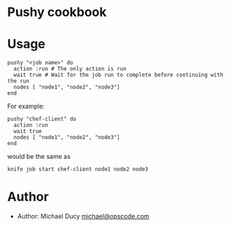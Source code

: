 # Pushy cookbook

# Usage

```
pushy "<job name>" do
  action :run # The only action is run
  wait true # Wait for the job run to complete before continuing with the run
  nodes [ "node1", "node2", "node3"]
end
```

For example:

```
pushy "chef-client" do
  action :run 
  wait true 
  nodes [ "node1", "node2", "node3"]
end

```
would be the same as

```
knife job start chef-client node1 node2 node3
```

# Author

* Author: Michael Ducy <michael@opscode.com>
